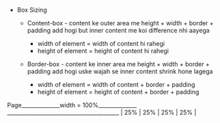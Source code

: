 * Box Sizing

  * Content-box - content ke outer area me height + width + border + padding add hogi but inner content me koi difference nhi aayega
     - width of element = width of content hi rahegi
     - height of element = height of content hi rahegi 

  * Border-box - content ke inner area me height + width + border + padding add hogi uske wajah se inner content shrink hone lagega
     - width of element = width of content + border + padding
     - height of element = height of content + border + padding
    
 Page______________width = 100%______________
     _________________________________________
    |   25%    |   25%   |   25%   |   25%    |